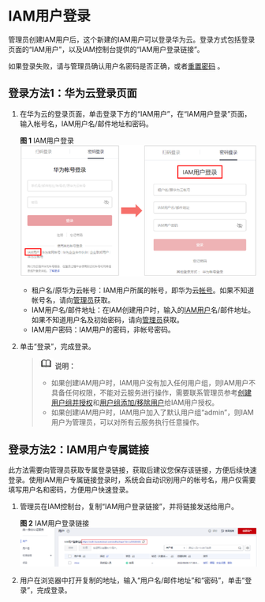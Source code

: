 # IAM用户登录<a name="iam_01_0552"></a>

管理员创建IAM用户后，这个新建的IAM用户可以登录华为云。登录方式包括登录页面的“IAM用户”，以及IAM控制台提供的“IAM用户登录链接”。

如果登录失败，请与管理员确认用户名密码是否正确，或者[重置密码](https://support.huaweicloud.com/iam_faq/iam_01_0314.html#section1)  。

## 登录方法1：华为云登录页面<a name="section6631447142015"></a>

1.  在华为云的登录页面，单击登录下方的“IAM用户”，在“IAM用户登录”页面，输入帐号名，IAM用户名/邮件地址和密码。

    **图 1**  IAM用户登录<a name="iam_01_0033_fig13978419576"></a>  
    ![](figures/IAM用户登录.png "IAM用户登录")

    -   租户名/原华为云帐号：IAM用户所属的帐号，即华为云[帐号](使用前必读.md#section570831416230)。如果不知道帐号名，请向[管理员](使用前必读.md#section209491111991)获取。
    -   IAM用户名/邮件地址：在IAM创建用户时，输入的[IAM用户](使用前必读.md#section108144194235)名/邮件地址。如果不知道用户名及初始密码，请向[管理员](使用前必读.md#section209491111991)获取。
    -   IAM用户密码：IAM用户的密码，非帐号密码。

2.  单击“登录”，完成登录。

    >![](public_sys-resources/icon-note.gif) **说明：** 
    >-   如果创建IAM用户时，IAM用户没有加入任何用户组，则IAM用户不具备任何权限，不能对云服务进行操作，需要联系管理员参考[创建用户组并授权](创建用户组并授权.md)和[用户组添加/移除用户](用户组添加-移除用户.md)给IAM用户授权。
    >-   如果创建IAM用户时，IAM用户加入了默认用户组“admin”，则IAM用户为管理员，可以对所有云服务执行任意操作。


## 登录方法2：IAM用户专属链接<a name="section1963517471208"></a>

此方法需要向管理员获取专属登录链接，获取后建议您保存该链接，方便后续快速登录。使用IAM用户专属链接登录时，系统会自动识别用户的帐号名，用户仅需要填写用户名和密码，方便用户快速登录。

1.  管理员在IAM控制台，复制“IAM用户登录链接”，并将链接发送给用户。

    **图 2**  IAM用户登录链接<a name="fig3266165417506"></a>  
    ![](figures/IAM用户登录链接.png "IAM用户登录链接")

2.  用户在浏览器中打开复制的地址，输入“用户名/邮件地址”和“密码”，单击“登录”，完成登录。

